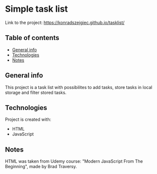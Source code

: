 # Simple task list

Link to the project: https://konradszejgiec.github.io/tasklist/

## Table of contents

* [General info](#general-info)
* [Technologies](#technologies)
* [Notes](#notes)

## General info

This project is a task list with possibilites to add tasks, store tasks in local storage and filter stored tasks.
	
## Technologies

Project is created with:
* HTML
* JavaScript

## Notes

HTML was taken from Udemy course: "Modern JavaScript From The Beginning",  made by Brad Traversy.
